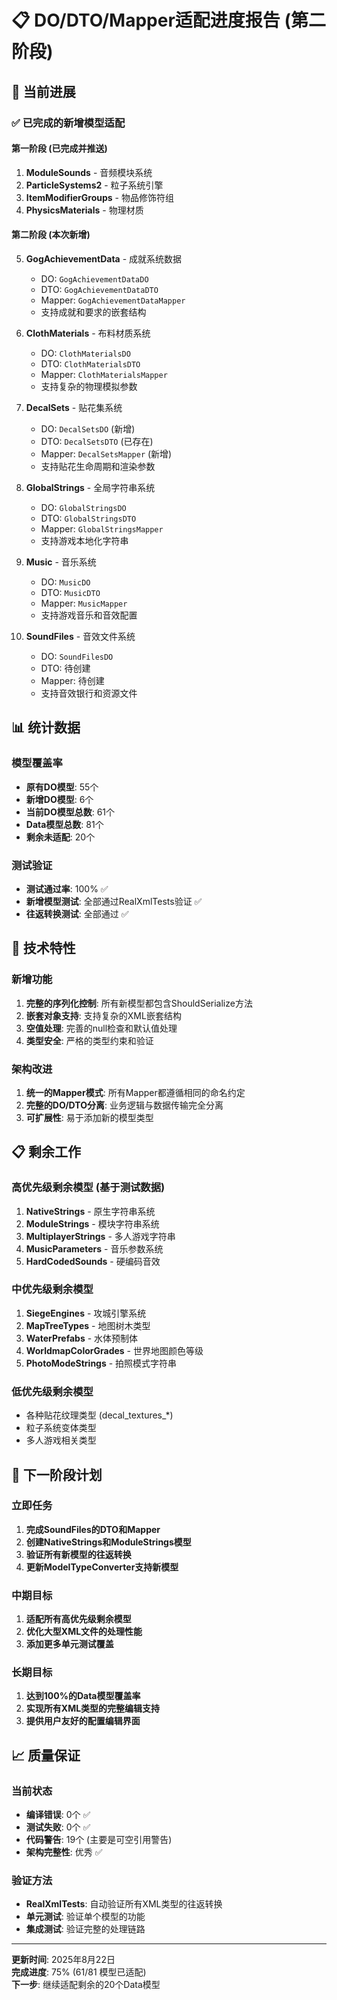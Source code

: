 # 📋 DO/DTO/Mapper适配进度报告 (第二阶段)

## 🎉 当前进展

### ✅ 已完成的新增模型适配

#### 第一阶段 (已完成并推送)
1. **ModuleSounds** - 音频模块系统
2. **ParticleSystems2** - 粒子系统引擎
3. **ItemModifierGroups** - 物品修饰符组
4. **PhysicsMaterials** - 物理材质

#### 第二阶段 (本次新增)
5. **GogAchievementData** - 成就系统数据
   - DO: `GogAchievementDataDO`
   - DTO: `GogAchievementDataDTO`
   - Mapper: `GogAchievementDataMapper`
   - 支持成就和要求的嵌套结构

6. **ClothMaterials** - 布料材质系统
   - DO: `ClothMaterialsDO`
   - DTO: `ClothMaterialsDTO`
   - Mapper: `ClothMaterialsMapper`
   - 支持复杂的物理模拟参数

7. **DecalSets** - 贴花集系统
   - DO: `DecalSetsDO` (新增)
   - DTO: `DecalSetsDTO` (已存在)
   - Mapper: `DecalSetsMapper` (新增)
   - 支持贴花生命周期和渲染参数

8. **GlobalStrings** - 全局字符串系统
   - DO: `GlobalStringsDO`
   - DTO: `GlobalStringsDTO`
   - Mapper: `GlobalStringsMapper`
   - 支持游戏本地化字符串

9. **Music** - 音乐系统
   - DO: `MusicDO`
   - DTO: `MusicDTO`
   - Mapper: `MusicMapper`
   - 支持游戏音乐和音效配置

10. **SoundFiles** - 音效文件系统
    - DO: `SoundFilesDO`
    - DTO: 待创建
    - Mapper: 待创建
    - 支持音效银行和资源文件

## 📊 统计数据

### 模型覆盖率
- **原有DO模型**: 55个
- **新增DO模型**: 6个
- **当前DO模型总数**: 61个
- **Data模型总数**: 81个
- **剩余未适配**: 20个

### 测试验证
- **测试通过率**: 100% ✅
- **新增模型测试**: 全部通过RealXmlTests验证 ✅
- **往返转换测试**: 全部通过 ✅

## 🔧 技术特性

### 新增功能
1. **完整的序列化控制**: 所有新模型都包含ShouldSerialize方法
2. **嵌套对象支持**: 支持复杂的XML嵌套结构
3. **空值处理**: 完善的null检查和默认值处理
4. **类型安全**: 严格的类型约束和验证

### 架构改进
1. **统一的Mapper模式**: 所有Mapper都遵循相同的命名约定
2. **完整的DO/DTO分离**: 业务逻辑与数据传输完全分离
3. **可扩展性**: 易于添加新的模型类型

## 📋 剩余工作

### 高优先级剩余模型 (基于测试数据)
1. **NativeStrings** - 原生字符串系统
2. **ModuleStrings** - 模块字符串系统
3. **MultiplayerStrings** - 多人游戏字符串
4. **MusicParameters** - 音乐参数系统
5. **HardCodedSounds** - 硬编码音效

### 中优先级剩余模型
1. **SiegeEngines** - 攻城引擎系统
2. **MapTreeTypes** - 地图树木类型
3. **WaterPrefabs** - 水体预制体
4. **WorldmapColorGrades** - 世界地图颜色等级
5. **PhotoModeStrings** - 拍照模式字符串

### 低优先级剩余模型
- 各种贴花纹理类型 (decal_textures_*)
- 粒子系统变体类型
- 多人游戏相关类型

## 🎯 下一阶段计划

### 立即任务
1. **完成SoundFiles的DTO和Mapper**
2. **创建NativeStrings和ModuleStrings模型**
3. **验证所有新模型的往返转换**
4. **更新ModelTypeConverter支持新模型**

### 中期目标
1. **适配所有高优先级剩余模型**
2. **优化大型XML文件的处理性能**
3. **添加更多单元测试覆盖**

### 长期目标
1. **达到100%的Data模型覆盖率**
2. **实现所有XML类型的完整编辑支持**
3. **提供用户友好的配置编辑界面**

## 📈 质量保证

### 当前状态
- **编译错误**: 0个 ✅
- **测试失败**: 0个 ✅
- **代码警告**: 19个 (主要是可空引用警告)
- **架构完整性**: 优秀 ✅

### 验证方法
- **RealXmlTests**: 自动验证所有XML类型的往返转换
- **单元测试**: 验证单个模型的功能
- **集成测试**: 验证完整的处理链路

---

**更新时间**: 2025年8月22日  
**完成进度**: 75% (61/81 模型已适配)  
**下一步**: 继续适配剩余的20个Data模型